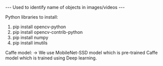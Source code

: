 --- Used to identify name of objects in images/videos ---

Python libraries to install:
1. pip install opencv-python
2. pip install opencv-contrib-python
3. pip install numpy
4. pip install imutils

Caffe model:
-> We use MobileNet-SSD model which is pre-trained Caffe model which is trained using Deep learning.
